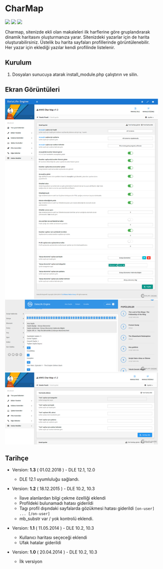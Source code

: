 # CharMap
<img src="https://img.shields.io/badge/dle-12.1-007dad.svg"> <img src="https://img.shields.io/badge/lang-tr,en-ce600f.svg"> <img src="https://img.shields.io/badge/license-MIT-60ce0f.svg">

Charmap, sitenizde ekli olan makaleleri ilk harflerine göre gruplandırarak dinamik haritasını oluşturmanıza yarar.
Sitenizdeki yazarlar için de harita oluşturabilirsiniz. Üstelik bu harita sayfaları profillerinde görüntülenebilir.
Her yazar için eklediği yazılar kendi profilinde listelenir.

## Kurulum
1) Dosyaları sunucuya atarak install_module.php çalıştırın ve silin.

## Ekran Görüntüleri
![Ekran 1](/docs/screen1.png?raw=true)
![Ekran 2](/docs/screen2.png?raw=true)
![Ekran 3](/docs/screen3.png?raw=true)

## Tarihçe
* Version: **1.3** ( 01.02.2018 ) - DLE 12.1, 12.0
  * DLE 12.1 uyumluluğu sağlandı.

* Version: **1.2** ( 18.12.2015 ) - DLE 10.2, 10.3
  * İlave alanlardan bilgi çekme özelliği eklendi
  * Profildeki bulunamadı hatası giderildi
  * Tagı profil dışındaki sayfalarda gözükmesi hatası giderildi `[on-user] ... [/on-user]`
  * mb_substr var / yok kontrolü eklendi.

* Version: **1.1** ( 11.05.2014 ) - DLE 10.2, 10.3
  * Kullanıcı haritası seçeceği eklendi
  * Ufak hatalar giderildi

* Version: **1.0** ( 20.04.2014 ) - DLE 10.2, 10.3
  * İlk versiyon
